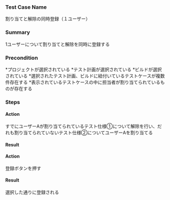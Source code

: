 ### Test Case Name
割り当てと解除の同時登録（１ユーザー）

### Summary
1ユーザーについて割り当てと解除を同時に登録する

### Precondition
*プロジェクトが選択されている
*テスト計画が選択されている
*ビルドが選択されている
*選択されたテスト計画、ビルドに紐付いているテストケースが複数件存在する
*表示されているテストケースの中に担当者が割り当てられているものが存在する

### Steps

#### Action
すでにユーザーAが割り当てられているテスト仕様①について解除を行い、だれも割り当てられていないテスト仕様②についてユーザーAを割り当てる
#### Result

#### Action
登録ボタンを押す
#### Result
選択した通りに登録される
